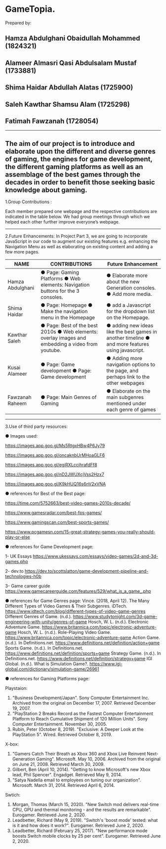 # GameTopia.

Prepared by:

Hamza Abdulghani Obaidullah Mohammed (1824321)
--------------------------

Alameer Almasri Qasi Abdulsalam Mustaf (1733881)
--------------------------

Shima Haidar Abdullah Alatas  (1725900)
--------------------------

Saleh Kawthar Shamsu Alam (1725298)
--------------------------

Fatimah Fawzanah  (1728054)
--------------------------



--------------------------

The aim of our project is to introduce and elaborate upon the different and diverse genres of gaming, the engines for game development, the different gaming platforms as well as an assemblage of the best games through the decades in order to benefit those seeking basic knowledge about gaming.
--------------------------


1.Group Contributions :  
 
Each member prepared one webpage and the respective contributions are indicated in the table below.
We had group meetings through which we helped each other further improve everyone’s webpage.
 
--------------------------

2.Future Enhancements:
In Project Part 3, we are going to incorporate JavaScript in our code to augment our existing features e.g. enhancing the Navigation Menu as well as elaborating on existing content and adding a few more pages. 


 
 | NAME  | CONTRIBUTIONS|   Future Enhancement |
| ------------- | ------------- | ------------- |
| Hamza Abdulghani |  ●	Page: Gaming Platforms  ●	Web elements: Navigation buttons for the 3 consoles.   |●	Elaborate more about the new Generation consoles.  ●	Add more media. |
| Shima Haidar |  ●	Page: Homepage  ●	Make the navigation menu in the Homepage  |●	add a Javascript for the dropdown list on the Homepage.|
|  Kawthar Saleh | ●	Page: Best of the best 2010s  ●	Web elements: overlay images and embedding a video from youtube. | ●	adding new ideas like the best games in another timeline ●	and more features using javascript. | 
|   Kusai Alameer |  ●	Page: Game development ●	Page: Game development |  ●	Adding more navigation options to the page, and perhaps link to the other webpages  |
|   Fawzanah Raheem |  ●	Page: Main Genres of Gaming |  ●	Elaborate on the main subgenres mentioned under each genre of games  |

--------------------------



3.Use of third party resources:

●	Images used:

https://images.app.goo.gl/Ms5RtgxHBw4P6Jy79

https://images.app.goo.gl/oncaknbUrMHoaGLF6

https://images.app.goo.gl/egiRXLccjhrafdFf8

https://images.app.goo.gl/nD2JWUXcjVss2Hzx7

https://images.app.goo.gl/K9kHUQ16s6nV2xVNA

●	references for Best of the Best page:

https://time.com/5752663/best-video-games-2010s-decade/

https://www.gamesradar.com/best-fps-games/

https://www.gamingscan.com/best-sports-games/

https://www.pcgamesn.com/15-great-strategy-games-you-really-should-play-or-else


●	references for Game Development page:

1- UK Essays 
https://www.ukessays.com/essays/video-games/2d-and-3d-games.php

2- dev.to 
https://dev.to/scottslatton/game-development-pipeline-and-technologies-h0b

3- Game career guide https://www.gamecareerguide.com/features/529/what_is_a_game_.php











●	references for Game Genres page:
Vince. (2018, April 12). The Many Different Types of Video Games & Their Subgenres. iDTech. https://www.idtech.com/blog/different-types-of-video-game-genres
Different Genres of Game. (n.d.). https://www.studytonight.com/3d-game-engineering-with-unity/genres-of-game
Hosch, W. L. (n.d.). Electronic Adventure Game. https://www.britannica.com/topic/electronic-adventure-game
Hosch, W. L. (n.d.). Role-Playing Video Game. https://www.britannica.com/topic/electronic-adventure-game
Action Game. (n.d.). In Definitions.net. https://www.definitions.net/definition/action+game
Sports Game. (n.d.). In Definitions.net. https://www.definitions.net/definition/sports+game
Strategy Game. (n.d.). In Definitions.net. https://www.definitions.net/definition/strategy+game
IGI Global. (n.d.). What is Simulation Game?. https://www.igi-global.com/dictionary/simulation-game/26961


●	references for Gaming Platforms page:

Playstaion:
1. "Business Development/Japan". Sony Computer Entertainment Inc. Archived from the original on December 17, 2007. Retrieved December 19, 2007.
2. "PlayStation 2 Breaks Record as the Fastest Computer Entertainment Platform to Reach Cumulative Shipment of 120 Million Units". Sony Computer Entertainment. November 30, 2005.
3. Rubin, Peter (October 8, 2019). "Exclusive: A Deeper Look at the PlayStation 5". Wired. Retrieved October 8, 2019.

X-box:
1. "Gamers Catch Their Breath as Xbox 360 and Xbox Live Reinvent Next-Generation Gaming". Microsoft. May 10, 2006. Archived from the original on June 21, 2008. Retrieved March 30, 2009.
2. Gilbert, Ben (April 10, 2014). "Getting to know Microsoft's new Xbox lead, Phil Spencer". Engadget. Retrieved May 9, 2014.
3. "Satya Nadella email to employees on tuning our organization". Microsoft. March 31, 2014. Retrieved April 6, 2014.


Swtich:
1. Morgan, Thomas (March 15, 2020). "New Switch mod delivers real-time CPU, GPU and thermal monitoring - and the results are remarkable". Eurogamer. Retrieved June 2, 2020.
2. Leadbetter, Richard (May 9, 2019). "Switch's 'boost mode' tested: what is it and how does it work?". Eurogamer. Retrieved June 2, 2020.
3. Leadbetter, Richard (February 25, 2017). "New performance mode boosts Switch mobile clocks by 25 per cent". Eurogamer. Retrieved June 2, 2020.
